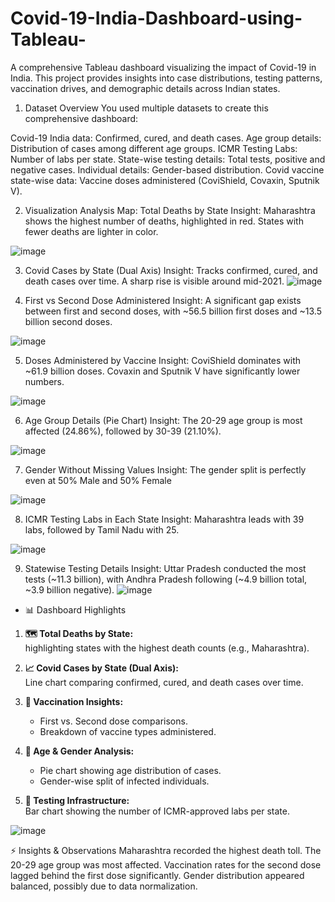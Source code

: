 # Covid-19-India-Dashboard-using-Tableau-
A comprehensive Tableau dashboard visualizing the impact of Covid-19 in India. This project provides insights into case distributions, testing patterns, vaccination drives, and demographic details across Indian states.


1. Dataset Overview
You used multiple datasets to create this comprehensive dashboard:

Covid-19 India data: Confirmed, cured, and death cases.
Age group details: Distribution of cases among different age groups.
ICMR Testing Labs: Number of labs per state.
State-wise testing details: Total tests, positive and negative cases.
Individual details: Gender-based distribution.
Covid vaccine state-wise data: Vaccine doses administered (CoviShield, Covaxin, Sputnik V).

2. Visualization Analysis
Map: Total Deaths by State
Insight: Maharashtra shows the highest number of deaths, highlighted in red. States with fewer deaths are lighter in color.

![image](https://github.com/user-attachments/assets/55f055dd-72ef-4f6b-99a3-e36dc01dbd1d)

3. Covid Cases by State (Dual Axis)
Insight: Tracks confirmed, cured, and death cases over time. A sharp rise is visible around mid-2021.
![image](https://github.com/user-attachments/assets/b6976c51-34de-483a-bab8-4760faab9212)

4. First vs Second Dose Administered
Insight: A significant gap exists between first and second doses, with ~56.5 billion first doses and ~13.5 billion second doses.

![image](https://github.com/user-attachments/assets/c5be3f52-aed8-4d98-a178-eb970a6600e7)

5. Doses Administered by Vaccine
Insight: CoviShield dominates with ~61.9 billion doses. Covaxin and Sputnik V have significantly lower numbers.

![image](https://github.com/user-attachments/assets/c0a16e95-2dca-4e9e-ae77-f172627e22a4)

6. Age Group Details (Pie Chart)
Insight: The 20-29 age group is most affected (24.86%), followed by 30-39 (21.10%).

![image](https://github.com/user-attachments/assets/ead63b76-aa8e-4860-932c-70c4876a26b3)

7. Gender Without Missing Values
Insight: The gender split is perfectly even at 50% Male and 50% Female

![image](https://github.com/user-attachments/assets/bee8496c-bfe3-4ed2-888e-08f5effc8ffa)

8. ICMR Testing Labs in Each State
Insight: Maharashtra leads with 39 labs, followed by Tamil Nadu with 25.


![image](https://github.com/user-attachments/assets/6fc79ff0-0ff6-43df-b41b-8c987b114ea5)

9. Statewise Testing Details
Insight: Uttar Pradesh conducted the most tests (~11.3 billion), with Andhra Pradesh following (~4.9 billion total, ~3.9 billion negative).
![image](https://github.com/user-attachments/assets/62ceb40c-9a15-4a54-969a-32eb851e4dcb)



- 📊 Dashboard Highlights
1. **🗺️ Total Deaths by State:**  
   highlighting states with the highest death counts (e.g., Maharashtra).

3. **📈 Covid Cases by State (Dual Axis):**  
   Line chart comparing confirmed, cured, and death cases over time.

4. **💉 Vaccination Insights:**  
   - First vs. Second dose comparisons.  
   - Breakdown of vaccine types administered.

5. **👥 Age & Gender Analysis:**  
   - Pie chart showing age distribution of cases.  
   - Gender-wise split of infected individuals.

6. **🏥 Testing Infrastructure:**  
   Bar chart showing the number of ICMR-approved labs per state.

![image](https://github.com/user-attachments/assets/db730ef2-001a-4d2d-89f2-3d1dbcb8dca5)

⚡ Insights & Observations
Maharashtra recorded the highest death toll.
The 20-29 age group was most affected.
Vaccination rates for the second dose lagged behind the first dose significantly.
Gender distribution appeared balanced, possibly due to data normalization.
